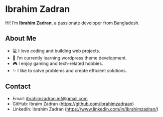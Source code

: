 # Ibrahim Zadran

Hi! I’m **Ibrahim Zadran**, a passionate developer from Bangladesh.  

## About Me
- 💻 I love coding and building web projects.
- 🌱 I’m currently learning wordpress theme development.
- 🎮 I enjoy gaming and tech-related hobbies.
- ✨ I like to solve problems and create efficient solutions.

## Contact
- Email: ibrahimzadran.inf@gmail.com
- GitHub: Ibraim Zadran (https://github.com/ibrahimzadraan)
- LinkedIn: Ibrahim Zadran (https://www.linkedin.com/in/ibrahimzadran/)

